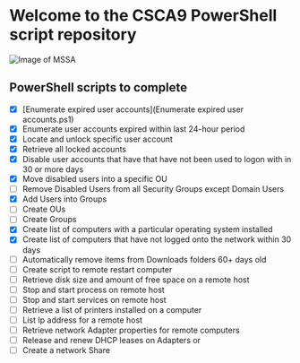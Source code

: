 # Welcome to the CSCA9 PowerShell script repository
![Image of MSSA](https://www.armytimes.com/resizer//IJvDpEWnneU0mZadfiRawe_EE4c=/800x0/filters:quality(70)/arc-anglerfish-arc2-prod-mco.s3.amazonaws.com/public/6BX5Y2J7DRAJTJHGZZHEN5C4KI.png)
## PowerShell scripts to complete
- [X] [Enumerate expired user accounts](Enumerate expired user accounts.ps1)
- [X] Enumerate user accounts expired within last 24-hour period
- [X] Locate and unlock specific user account
- [X] Retrieve all locked accounts
- [X] Disable user accounts that have that have not been used to logon with in 30 or more days
- [X] Move disabled users into a specific OU
- [ ] Remove Disabled Users from all Security Groups except Domain Users
- [X] Add Users into Groups
- [ ] Create OUs
- [ ] Create Groups
- [X] Create list of computers with a particular operating system installed
- [X] Create list of computers that have not logged onto the network within 30 days
- [ ] Automatically remove items from Downloads folders 60+ days old
- [ ] Create script to remote restart computer
- [ ] Retrieve disk size and amount of free space on a remote host
- [ ] Stop and start process on remote host
- [ ] Stop and start services on remote host
- [ ] Retrieve a list of printers installed on a computer
- [ ] List Ip address for a remote host
- [ ] Retrieve network Adapter properties for remote computers
- [ ] Release and renew DHCP leases on Adapters or 
- [ ] Create a network Share 

